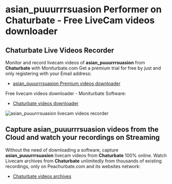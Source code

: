 # asian_puuurrrsuasion Performer on Chaturbate - Free LiveCam videos downloader

## Chaturbate Live Videos Recorder

Monitor and record livecam videos of **asian_puuurrrsuasion** from **Chaturbate** with Moniturbate.com
Get a premium trial for free by just and only registering with your Email address:
* [asian_puuurrrsuasion Premium videos downloader](https://moniturbate.com/request-demo-licence-key.html)

Free livecam videos downloader - Moniturbate Software:
* [Chaturbate videos downloader](https://moniturbate.com/moniturbate-download-software.html)

![asian_puuurrrsuasion livecam videos recorder](https://peachurnet.com/templates/moniturbate-software.png)


## Capture asian_puuurrrsuasion videos from the Cloud and watch your recordings on Streaming

Without the need of downloading a software, capture **asian_puuurrrsuasion** livecam videos from **Chaturbate** 100% online.
Watch Livecam archives from **Chaturbate** unlimitedly from thousands of existing recordings, only on Peachurbate.com and its websites network:
* [Chaturbate videos archives](https://peachurnet.com/)